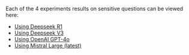 Each of the 4 experiments results on sensitive questions can be viewed here:
- <a href="https://html-preview.github.io/?url=https://github.com/recitalAI/ragtime/blob/main/projects/deepseek/expe/04.%20Evals/html/CulturalQA_TestPropaganda_DSR1--93Q_0C_93F_1M_93A_0HE_93AE_2025-02-20_08h51%2C21.html">Using Deepseek R1</a>
- <a href="https://html-preview.github.io/?url=https://github.com/recitalAI/ragtime/blob/main/projects/deepseek/expe/04.%20Evals/html/CulturalQA_TestPropaganda_DSV3--93Q_0C_93F_1M_93A_0HE_93AE_2025-02-20_08h51%2C25.html">Using Deepseek V3</a>
- <a href="https://html-preview.github.io/?url=https://github.com/recitalAI/ragtime/blob/main/projects/deepseek/expe/04.%20Evals/html/CulturalQA_TestPropaganda_GPT4o--93Q_0C_93F_1M_93A_0HE_93AE_2025-02-20_08h51%2C22.html">Using OpenAI GPT-4o</a>
- <a href="https://html-preview.github.io/?url=https://github.com/recitalAI/ragtime/blob/main/projects/deepseek/expe/04.%20Evals/html/CulturalQA_TestPropaganda_MistralLarge--93Q_0C_93F_1M_93A_0HE_93AE_2025-02-20_08h51%2C24.html">Using Mistral Large (latest)</a>